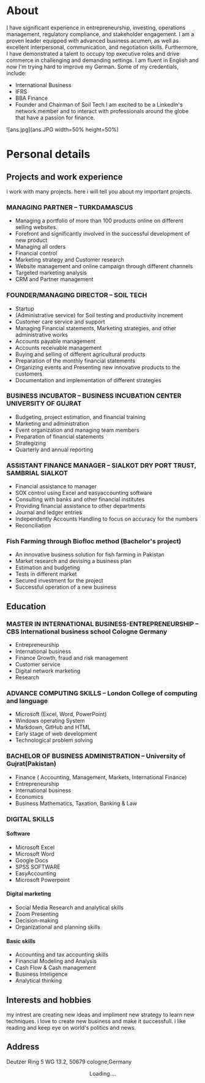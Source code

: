 # About
I have significant experience in entrepreneurship, investing, operations management, regulatory compliance, and stakeholder engagement. I am a proven leader equipped with advanced business acumen, as well as excellent interpersonal, communication, and negotiation skills. Furthermore, I have demonstrated a talent to occupy top executive roles and drive commerce in challenging and demanding settings. I am fluent in English and now I'm trying hard to improve my German. Some of my credentials, include:
- International Business
- IFRS
- BBA Finance
- Founder and Chairman of Soil Tech
I am excited to be a LinkedIn's network member and to interact with professionals around the globe that have a passion for finance.

![ans.jpg](ans.JPG width=50% height=50%)

# Personal details

## Projects and work experience 
i work with many projects. here i will tell you about my important projects. 
### MANAGING PARTNER – TURKDAMASCUS
* Managing a portfolio of more than 100 products online on different selling websites.
* Forefront and significantly involved in the successful development of new product
* Managing all orders
* Financial control
* Marketing strategy and Customer research
* Website management and online campaign through different channels
* Targeted marketing analysis
* CRM and Partner management
### FOUNDER/MANAGING DIRECTOR – SOIL TECH
* Startup
* (Administrative service) for Soil testing and productivity increment
* Customer care service and support
* Managing Financial statements, Marketing strategies, and other administrative works
* Accounts payable management
* Accounts receivable management
* Buying and selling of different agricultural products
* Preparation of the monthly financial statements
* Organizing events and Presenting new innovative products to the customers
* Documentation and implementation of different strategies
### BUSINESS INCUBATOR – BUSINESS INCUBATION CENTER UNIVERSITY OF GUJRAT
* Budgeting, project estimation, and financial training
* Marketing and administration
* Event organization and managing team members
* Preparation of financial statements
* Strategizing
* Quarterly and annual reporting
### ASSISTANT FINANCE MANAGER – SIALKOT DRY PORT TRUST, SAMBRIAL SIALKOT
* Financial assistance to manager
* SOX control using Excel and easyaccounting software
* Consulting with banks and other financial institutes
* Providing financial assistance to other departments
* Journal and ledger entries
* Independently Accounts Handling to focus on accuracy for the numbers
* Reconciliation
### Fish Farming through Biofloc method (Bachelor's project)
* An innovative business solution for fish farming in Pakistan
* Market research and devising a business plan
* Estimation and budgeting
* Tests in different market
* Secured investment for the project
* Successful operation of a new business
## Education

### MASTER IN INTERNATIONAL BUSINESS-ENTREPRENEURSHIP – CBS International business school Cologne Germany

* Entrepreneurship
* International business
* Finance Growth, fraud and risk management
* Customer service
* Digital network marketing
* Research
### ADVANCE COMPUTING SKILLS – London College of computing and language
* Microsoft (Excel, Word, PowerPoint)
* Windows operating System
* Markdown, GitHub and HTML
* Early stage of web development
* Technological problem solving
### BACHELOR OF BUSINESS ADMINISTRATION – University of Gujrat(Pakistan)
* Finance ( Accounting, Management, Markets, International Finance)
* Entrepreneurship
* International business
* Economics
* Business Mathematics, Taxation, Banking & Law
### DIGITAL SKILLS
#### Software
* Microsoft Excel 
* Microsoft Word 
* Google Docs 
* SPSS SOFTWARE        
* EasyAccounting 
* Microsoft Powerpoint
#### Digital marketing
* Social Media Research and analytical skills 
* Zoom Presenting        
* Decision-making 
* Organizational and planning skills
#### Basic skills
* Accounting and tax accounting skills 
* Financial Modeling and Analysis 
* Cash Flow & Cash management 
* Business Inteligence           
* Analytical thinking
## Interests and hobbies
my intrest are creating new ideas and impliment new strategy to learn new techniques. i love to create new business and make it successfull. 
i like reading and keep eye on world's politics and news.
## Address 
Deutzer Ring 5 WG 13.2, 50679 cologne,Germany
<center>Loading....</center>
